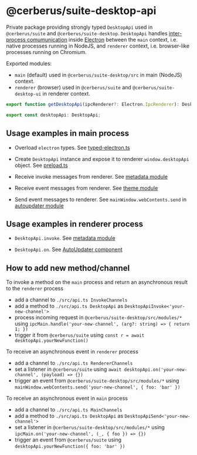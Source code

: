 # @cerberus/suite-desktop-api

Private package providing strongly typed `DesktopApi` used in `@cerberus/suite` and `@cerberus/suite-desktop`. `DesktopApi` handles [inter-process comumunication](https://www.electronjs.org/docs/latest/tutorial/ipc) inside [Electron](https://www.electronjs.org/) between the `main` context, i.e. native processes running in NodeJS, and `renderer` context, i.e. browser-like processes running on Chromium.

Exported modules:

-   `main` (default) used in `@cerberus/suite-desktop/src` in main (NodeJS) context.
-   `renderer` (browser) used in `@cerberus/suite` and `@cerberus/suite-desktop-ui` in renderer context.

```javascript
export function getDesktopApi(ipcRenderer?: Electron.IpcRenderer): DesktopApi;

export const desktopApi: DesktopApi;
```

## Usage examples in main process

-   Overload `electron` types. See [typed-electron.ts](../suite-desktop/src/typed-electron.ts)

-   Create `DesktopApi` instance and expose it to renderer `window.desktopApi` object. See [preload.ts](../suite-desktop/src/preload.ts)

-   Receive invoke messages from renderer. See [metadata module](../suite-desktop/src/modules/metadata.ts)

-   Receive event messages from renderer. See [theme module](../suite-desktop/src/modules/theme.ts)

-   Send event messages to renderer. See `mainWindow.webContents.send` in [autoupdater module](../suite-desktop/src/modules/auto-updater.ts)

## Usage examples in renderer process

-   `DesktopApi.invoke`. See [metadata module](../suite/src/services/suite/metadata/FileSystemProvider.ts)

-   `DesktopApi.on`. See [AutoUpdater component](../suite-desktop-ui/src/support/DesktopUpdater.tsx)

## How to add new method/channel

To invoke a method on the `main` process and return an asynchronous result to the `renderer` process

-   add a channel to `./src/api.ts InvokeChannels`
-   add a method to `./src/api.ts DesktopApi` as `DesktopApiInvoke<'your-new-channel'>`
-   process incoming request in `@cerberus/suite-desktop/src/modules/*` using `ipcMain.handle('your-new-channel', (arg?: string) => { return 1; })`
-   trigger it from `@cerberus/suite` using `const r = await desktopApi.yourNewFunction()`

To receive an asynchronous event in `renderer` process

-   add a channel to `./src/api.ts RendererChannels`
-   set a listener in `@cerberus/suite` using `await desktopApi.on('your-new-channel', (payload) => {})`
-   trigger an event from `@cerberus/suite-desktop/src/modules/*` using `mainWindow.webContents.send('your-new-channel', { foo: 'bar' })`

To receive an asynchronous event in `main` process

-   add a channel to `./src/api.ts MainChannels`
-   add a method to `./src/api.ts DesktopApi` as `DesktopApiSend<'your-new-channel'>`
-   set a listener in `@cerberus/suite-desktop/src/modules/*` using `ipcMain.on('your-new-channel', (_, { foo }) => {})`
-   trigger an event from `@cerberus/suite` using `desktopApi.yourNewFunction({ foo: 'bar' })`
